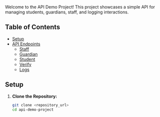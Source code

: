 Welcome to the API Demo Project! This project showcases a simple API for managing students, guardians, staff, and logging interactions.

## Table of Contents
- [Setup](#setup)
- [API Endpoints](#api-endpoints)
  - [Staff](#staff)
  - [Guardian](#guardian)
  - [Student](#student)
  - [Verify](#verify)
  - [Logs](#logs)

## Setup

1. **Clone the Repository:**
   ```bash
   git clone <repository_url>
   cd api-demo-project